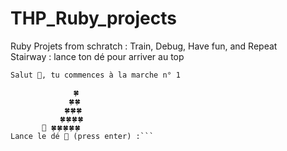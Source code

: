 # THP_Ruby_projects
Ruby Projets from schratch : Train, Debug, Have fun, and Repeat<br>
Stairway : lance ton dé pour arriver au top<br>
```  🎲​ NEW GAME 🎲             
Salut 🐯​, tu commences à la marche n° 1

              🍀
             🍀🍀
            🍀🍀🍀
           🍀🍀🍀🍀
       🐯​ 🍀🍀🍀🍀🍀
Lance le dé 🎲 (press enter) :```
